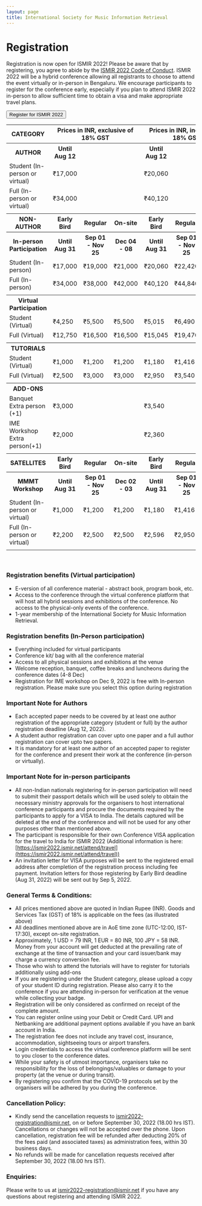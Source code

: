 ```yaml
---
layout: page
title: International Society for Music Information Retrieval
---
```


# Registration

Registration is now open for ISMIR 2022! Please be aware that by registering, you agree to abide by the [ISMIR 2022 Code of Conduct](https://ismir2022.ismir.net/codeofconduct). ISMIR 2022 will be a hybrid conference allowing all registrants to choose to attend the event virtually or in-person in Bengaluru. We encourage participants to register for the conference early, especially if you plan to attend ISMIR 2022 in-person to allow sufficient time to obtain a visa and make appropriate travel plans. 

<a href="https://www.townscript.com/v2/e/ismir2022-register/booking/tickets" target="_blank"><button class="reg">Register for ISMIR 2022</button></a>
<br>

<table class="reg">
  <tr class="reg">
    <th class="reg1">CATEGORY</th>
    <th class="reg1" colspan="3">Prices in INR, exclusive of 18% GST</th>
    <!-- <td bgcolor="#f2f3f4" rowspan="27" width="0.01"></td> -->
    <th class="reg1" colspan="3">Prices in INR, inclusive of 18% GST</th>
  </tr>
  <tr class="reg">
  	<th class="reg">AUTHOR</th>
    <th class="reg">Until Aug 12</th>
    <th class="reg"></th>
    <th class="reg"></th>
    <th class="reg">Until Aug 12</th>
    <th class="reg"></th>
    <th class="reg"></th>
  </tr>
  <tr class="reg">
  	<td class="reg">Student (In-person or virtual)</td>
    <td class="reg">&#8377;17,000</td>
    <td class="reg"></td>
    <td class="reg"></td>
    <td class="reg">&#8377;20,060</td>
    <td class="reg"></td>
    <td class="reg"></td>
  </tr>
  <tr class="reg">
    <td class="reg">Full (In-person or virtual)</td>
    <td class="reg">&#8377;34,000</td>
    <td class="reg"></td>
    <td class="reg"></td>
    <td class="reg">&#8377;40,120</td>
    <td class="reg"></td>
    <td class="reg"></td>
  </tr>
  <tr>
  	<td class="reg" colspan="8"> </td>
  </tr>
  <tr class="reg">
  	<th class="reg">NON-AUTHOR</th>
    <th class="reg">Early Bird</th>
    <th class="reg">Regular</th>
    <th class="reg">On-site</th>
    <th class="reg">Early Bird</th>
    <th class="reg">Regular</th>
    <th class="reg">On-site</th>
  </tr>
  <tr class="reg">
  	<th class="reg">In-person Participation</th>
    <th class="reg">Until Aug 31</th>
    <th class="reg">Sep 01 - Nov 25</th>
    <th class="reg">Dec 04 - 08</th>
    <th class="reg">Until Aug 31</th>
    <th class="reg">Sep 01 - Nov 25</th>
    <th class="reg">Dec 04 - 08</th>
  </tr>
  <tr class="reg">
  	<td class="reg">Student (In-person)</td>
    <td class="reg">&#8377;17,000</td>
    <td class="reg">&#8377;19,000</td>
    <td class="reg">&#8377;21,000</td>
    <td class="reg">&#8377;20,060</td>
    <td class="reg">&#8377;22,420</td>
    <td class="reg">&#8377;24,780</td>
  </tr>
  <tr class="reg">
    <td class="reg">Full (In-person)</td>
    <td class="reg">&#8377;34,000</td>
    <td class="reg">&#8377;38,000</td>
    <td class="reg">&#8377;42,000</td>
    <td class="reg">&#8377;40,120</td>
    <td class="reg">&#8377;44,840</td>
    <td class="reg">&#8377;49,560</td>
  </tr>
  <tr>
  	<td class="reg" colspan="8"> </td>
  </tr>
  <tr class="reg">
  	<th class="reg">Virtual Participation</th>
    <th class="reg"></th>
    <th class="reg"></th>
    <th class="reg"></th>
    <th class="reg"></th>
    <th class="reg"></th>
    <th class="reg"></th>
  </tr>
  <tr class="reg">
  	<td class="reg">Student (Virtual)</td>
    <td class="reg">&#8377;4,250</td>
    <td class="reg">&#8377;5,500</td>
    <td class="reg">&#8377;5,500</td>
    <td class="reg">&#8377;5,015</td>
    <td class="reg">&#8377;6,490</td>
    <td class="reg">&#8377;6,490</td>
  </tr>
  <tr class="reg">
    <td class="reg">Full (Virtual)</td>
    <td class="reg">&#8377;12,750</td>
    <td class="reg">&#8377;16,500</td>
    <td class="reg">&#8377;16,500</td>
    <td class="reg">&#8377;15,045</td>
    <td class="reg">&#8377;19,470</td>
    <td class="reg">&#8377;19,470</td>
  </tr>
  <tr>
  	<td class="reg" colspan="8"> </td>
  </tr>
  <tr class="reg">
  	<th class="reg">TUTORIALS</th>
    <th class="reg"></th>
    <th class="reg"></th>
    <th class="reg"></th>
    <th class="reg"></th>
    <th class="reg"></th>
    <th class="reg"></th>
  </tr>
  <tr class="reg">
  	<td class="reg">Student (Virtual)</td>
    <td class="reg">&#8377;1,000</td>
    <td class="reg">&#8377;1,200</td>
    <td class="reg">&#8377;1,200</td>
    <td class="reg">&#8377;1,180</td>
    <td class="reg">&#8377;1,416</td>
    <td class="reg">&#8377;1,416</td>
  </tr>
  <tr class="reg">
    <td class="reg">Full (Virtual)</td>
    <td class="reg">&#8377;2,500</td>
    <td class="reg">&#8377;3,000</td>
    <td class="reg">&#8377;3,000</td>
    <td class="reg">&#8377;2,950</td>
    <td class="reg">&#8377;3,540</td>
    <td class="reg">&#8377;3,540</td>
  </tr>
  <tr>
  	<td class="reg" colspan="8"> </td>
  </tr>
  <tr class="reg">
  	<th class="reg">ADD-ONS</th>
    <th class="reg"></th>
    <th class="reg"></th>
    <th class="reg"></th>
    <th class="reg"></th>
    <th class="reg"></th>
    <th class="reg"></th>
  </tr>
  <tr class="reg">
  	<td class="reg">Banquet Extra person (+1)</td>
    <td class="reg" colspan="3">&#8377;3,000</td>
    <td class="reg" colspan="3">&#8377;3,540</td>
  </tr>
  <tr class="reg">
    <td class="reg">IME Workshop Extra person(+1)</td>
    <td class="reg" colspan="3">&#8377;2,000</td>
    <td class="reg" colspan="3">&#8377;2,360</td>
  </tr>
  <tr>
  	<td class="reg" colspan="8"> </td>
  </tr>
  <tr class="reg">
  	<th class="reg">SATELLITES</th>
    <th class="reg">Early Bird</th>
    <th class="reg">Regular</th>
    <th class="reg">On-site</th>
    <th class="reg">Early Bird</th>
    <th class="reg">Regular</th>
    <th class="reg">On-site</th>
  </tr>
  <tr class="reg">
  	<th class="reg">MMMT Workshop</th>
    <th class="reg">Until Aug 31</th>
    <th class="reg">Sep 01 - Nov 25</th>
    <th class="reg">Dec 02 - 03</th>
    <th class="reg">Until Aug 31</th>
    <th class="reg">Sep 01 - Nov 25</th>
    <th class="reg">Dec 02 - 03</th>
  </tr>
<tr class="reg">
  	<td class="reg">Student (In-person or virtual)</td>
    <td class="reg">&#8377;1,000</td>
    <td class="reg">&#8377;1,200</td>
    <td class="reg">&#8377;1,200</td>
    <td class="reg">&#8377;1,180</td>
    <td class="reg">&#8377;1,416</td>
    <td class="reg">&#8377;1,416</td>
  </tr>
  <tr class="reg">
    <td class="reg">Full (In-person or virtual)</td>
    <td class="reg">&#8377;2,200</td>
    <td class="reg">&#8377;2,500</td>
    <td class="reg">&#8377;2,500</td>
    <td class="reg">&#8377;2,596</td>
    <td class="reg">&#8377;2,950</td>
    <td class="reg">&#8377;2,950</td>
  </tr>
  <tr>
  	<td class="reg" colspan="8"> </td>
  </tr>
</table>

<br>

### Registration benefits (Virtual participation) 
* E-version of all conference material - abstract book, program book, etc.							
* Access to the conference through the virtual conference platform that will host all hybrid sessions and exhibitions of the conference. No access to the physical-only events of the conference. 							
* 1-year membership of the International Society for Music Information Retrieval.

### Registration benefits (In-Person participation) 
* Everything included for virtual participants							
* Conference kit/ bag with all the conference material							
* Access to all physical sessions and exhibitions at the venue							
* Welcome reception, banquet, coffee breaks and luncheons during the conference dates (4-8 Dec)
* Registration for IME workshop on Dec 9, 2022 is free with In-person registration. Please make sure you select this option during registration	

### Important Note for Authors							
* Each accepted paper needs to be covered by at least one author registration of the appropriate category (student or full) by the author registration deadline (Aug 12, 2022).	
* A student author registration can cover upto one paper and a full author registration can cover upto two papers.							
* It is mandatory for at least one author of an accepted paper to register for the conference and present their work at the conference (in-person or virtually).

### Important Note for in-person participants			
* All non-Indian nationals registering for in-person participation will need to submit their passport details which will be used solely to obtain the necessary ministry approvals for the organisers to host international conference participants and procure the documents required by the participants to apply for a VISA to India. The details captured will be deleted at the end of the conference and will not be used for any other purposes other than mentioned above. 
* The participant is responsible for their own Conference VISA application for the travel to India for ISMIR 2022 (Additional information is here: [https://ismir2022.ismir.net/attend/travel](https://ismir2022.ismir.net/attend/travel))
* An invitation letter for VISA purposes will be sent to the registered email address after completion of the registration process including fee payment. Invitation letters for those registering by Early Bird deadline (Aug 31, 2022) will be sent out by Sep 5, 2022. 

### General Terms & Conditions:							
* All prices mentioned above are quoted in Indian Rupee (INR). Goods and Services Tax (GST) of 18% is applicable on the fees (as illustrated above)							
* All deadlines mentioned above are in AoE time zone (UTC-12:00, IST-17:30), except on-site registration. 	
* Approximately, 1 USD = 79 INR, 1 EUR = 80 INR, 100 JPY = 58 INR. Money from your account will get deducted at the prevailing rate of exchange at the time of transaction and your card issuer/bank may charge a currency conversion fee. 
* Those who wish to attend the tutorials will have to register for tutorials additionally using add-ons
* If you are registering under the Student category, please upload a copy of your student ID during registration. Please also carry it to the conference if you are attending in-person for verification at the venue while collecting your badge.							
* Registration will be only considered as confirmed on receipt of the complete amount.							
* You can register online using your Debit or Credit Card. UPI and Netbanking are additional payment options available if you have an bank account in India.
* The registration fee does not include any travel cost, insurance, accommodation, sightseeing tours or airport transfers.							
* Login credentials to access the virtual conference platform will be sent to you closer to the conference dates.							
* While your safety is of utmost importance, organisers take no responsibility for the loss of belongings/valuables or damage to your property (at the venue or during transit).							
* By registering you confirm that the COVID-19 protocols set by the organisers will be adhered by you during the conference. 

### Cancellation Policy:							
* Kindly send the cancellation requests to [ismir2022-registration@ismir.net](mailto:ismir2022-registration@ismir.net), on or before September 30, 2022 (18.00 hrs IST). Cancellations or changes will not be accepted over the phone. Upon cancellation, registration fee will be refunded after deducting 20% of the fees paid (and associated taxes) as administration fees, within 30 business days. 
* No refunds will be made for cancellation requests received after September 30, 2022 (18.00 hrs IST). 	

### Enquiries:
Please write to us at [ismir2022-registration@ismir.net](mailto:ismir2022-registration@ismir.net) if you have any questions about registering and attending ISMIR 2022. 
